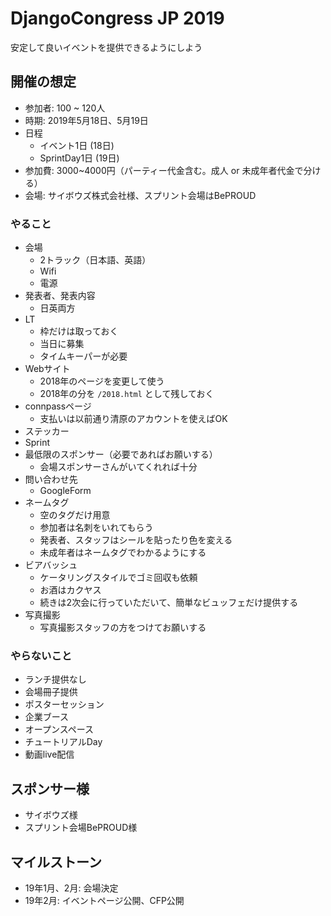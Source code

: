# DjangoCongress JP 2019

安定して良いイベントを提供できるようにしよう

## 開催の想定

* 参加者: 100 ~ 120人
* 時期: 2019年5月18日、5月19日
* 日程
    * イベント1日 (18日)
    * SprintDay1日 (19日)
* 参加費: 3000~4000円（パーティー代金含む。成人 or 未成年者代金で分ける）
* 会場: サイボウズ株式会社様、スプリント会場はBePROUD

### やること

- 会場
    - 2トラック（日本語、英語）
    - Wifi
    - 電源
- 発表者、発表内容
    - 日英両方
- LT
    - 枠だけは取っておく
    - 当日に募集
    - タイムキーパーが必要
- Webサイト
    - 2018年のページを変更して使う
    - 2018年の分を `/2018.html` として残しておく
- connpassページ
    - 支払いは以前通り清原のアカウントを使えばOK
- ステッカー
- Sprint
- 最低限のスポンサー（必要であればお願いする）
    - 会場スポンサーさんがいてくれれば十分
- 問い合わせ先
  -  GoogleForm
- ネームタグ
    - 空のタグだけ用意
    - 参加者は名刺をいれてもらう
    - 発表者、スタッフはシールを貼ったり色を変える
    - 未成年者はネームタグでわかるようにする
- ビアバッシュ
    - ケータリングスタイルでゴミ回収も依頼
    - お酒はカクヤス
    - 続きは2次会に行っていただいて、簡単なビュッフェだけ提供する
- 写真撮影
    - 写真撮影スタッフの方をつけてお願いする

### やらないこと

* ランチ提供なし
* 会場冊子提供
* ポスターセッション
* 企業ブース
* オープンスペース
* チュートリアルDay
* 動画live配信

## スポンサー様

* サイボウズ様
* スプリント会場BePROUD様

## マイルストーン
 
* 19年1月、2月: 会場決定
* 19年2月: イベントページ公開、CFP公開

